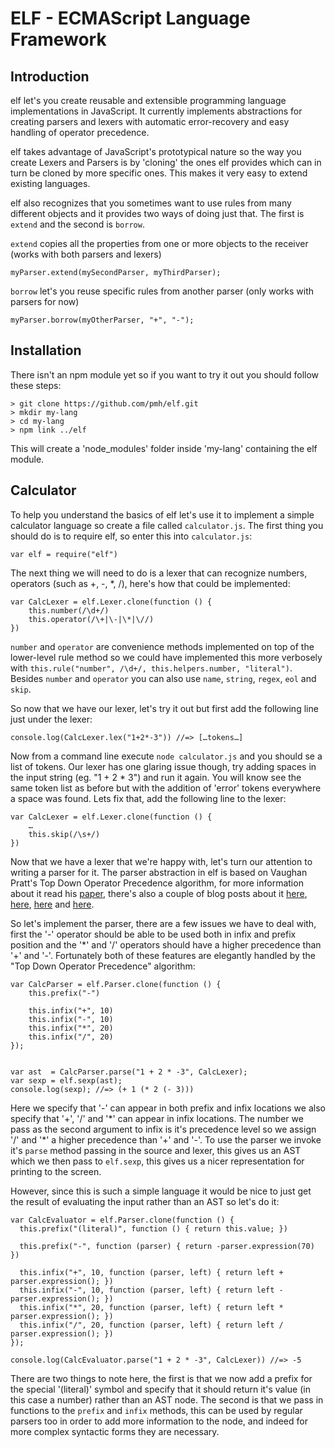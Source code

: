 # ELF - ECMAScript Language Framework

## Introduction

elf let's you create reusable and extensible programming language implementations in JavaScript.
It currently implements abstractions for creating parsers and lexers with automatic error-recovery and easy handling of operator precedence.

elf takes advantage of JavaScript's prototypical nature so the way you create Lexers and Parsers is by 'cloning' the ones elf provides which can in turn be cloned by more specific ones. This makes it very easy to extend existing languages.

elf also recognizes that you sometimes want to use rules from many different objects and it provides two ways of doing just that. The first is `extend` and the second is `borrow`.

`extend` copies all the properties from one or more objects to the receiver (works with both parsers and lexers)

	myParser.extend(mySecondParser, myThirdParser);

`borrow` let's you reuse specific rules from another parser (only works with parsers for now)

	myParser.borrow(myOtherParser, "+", "-");

## Installation

There isn't an npm module yet so if you want to try it out you should follow these steps:

	> git clone https://github.com/pmh/elf.git
	> mkdir my-lang
	> cd my-lang
	> npm link ../elf

This will create a 'node_modules' folder inside 'my-lang' containing the elf module.

## Calculator
To help you understand the basics of elf let's use it to implement a simple calculator language so create a file called `calculator.js`.
The first thing you should do is to require elf, so enter this into `calculator.js`:
	
	var elf = require("elf")

The next thing we will need to do is a lexer that can recognize numbers, operators (such as +, -, *, /), here's how that could be implemented:
	
	var CalcLexer = elf.Lexer.clone(function () {
		this.number(/\d+/)
		this.operator(/\+|\-|\*|\//)
	})

`number` and `operator` are convenience methods implemented on top of the lower-level rule method so we could have implemented this more verbosely with `this.rule("number", /\d+/, this.helpers.number, "literal")`. Besides `number` and `operator` you can also use `name`, `string`, `regex`, `eol` and `skip`.

So now that we have our lexer, let's try it out but first add the following line just under the lexer:

	console.log(CalcLexer.lex("1+2*-3")) //=> […tokens…]

Now from a command line execute `node calculator.js` and you should se a list of tokens.
Our lexer has one glaring issue though, try adding spaces in the input string (eg. "1 + 2 * 3") and run it again. You will know see the same token list as before but with the addition of 'error' tokens everywhere a space was found. Lets fix that, add the following line to the lexer:

	var CalcLexer = elf.Lexer.clone(function () {
		…
		this.skip(/\s+/)
	})

Now that we have a lexer that we're happy with, let's turn our attention to writing a parser for it.
The parser abstraction in elf is based on Vaughan Pratt's Top Down Operator Precedence algorithm, for more information about it read his [paper](http://hall.org.ua/halls/wizzard/pdf/Vaughan.Pratt.TDOP.pdf), there's also a couple of blog posts about it [here](http://javascript.crockford.com/tdop/tdop.html), [here](http://effbot.org/zone/simple-top-down-parsing.htm), [here](http://eli.thegreenplace.net/2010/01/02/top-down-operator-precedence-parsing/) and [here](http://journal.stuffwithstuff.com/2011/03/19/pratt-parsers-expression-parsing-made-easy/).

So let's implement the parser, there are a few issues we have to deal with, first the '-' operator should be able to be used both in infix and prefix position and the '*' and '/' operators should have a higher precedence than '+' and '-'. Fortunately both of these features are elegantly handled by the "Top Down Operator  Precedence" algorithm:

	var CalcParser = elf.Parser.clone(function () {
		this.prefix("-")
		
		this.infix("+", 10)
		this.infix("-", 10)
		this.infix("*", 20)
		this.infix("/", 20)
	});
	
	
	var ast  = CalcParser.parse("1 + 2 * -3", CalcLexer);
	var sexp = elf.sexp(ast);
	console.log(sexp); //=> (+ 1 (* 2 (- 3)))

Here we specify that '-' can appear in both prefix and infix locations we also specify that '+', '/' and '\*' can appear in infix locations. The number we pass as the second argument to infix is it's precedence level so we assign '/' and '\*' a higher precedence than '+' and '-'.
To use the parser we invoke it's `parse` method passing in the source and lexer, this gives us an AST which we then pass to `elf.sexp`, this gives us a nicer representation for printing to the screen.

However, since this is such a simple language it would be nice to just get the result of evaluating the input rather than an AST so let's do it:

	var CalcEvaluator = elf.Parser.clone(function () {
	  this.prefix("(literal)", function () { return this.value; })
	
	  this.prefix("-", function (parser) { return -parser.expression(70) })
	
	  this.infix("+", 10, function (parser, left) { return left + parser.expression(); })
	  this.infix("-", 10, function (parser, left) { return left - parser.expression(); })
	  this.infix("*", 20, function (parser, left) { return left * parser.expression(); })
	  this.infix("/", 20, function (parser, left) { return left / parser.expression(); })
	});
	
	console.log(CalcEvaluator.parse("1 + 2 * -3", CalcLexer)) //=> -5

There are two things to note here, the first is that we now add a prefix for the special '(literal)' symbol and specify that it should return it's value (in this case a number) rather than an AST node.
The second is that we pass in functions to the `prefix` and `infix` methods, this can be used by regular parsers too in order to add more information to the node, and indeed for more complex syntactic forms they are necessary.


